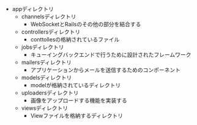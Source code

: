 - appディレクトリ
    - channelsディレクトリ
        - WebSocketとRailsのその他の部分を結合する
    - controllersディレクトリ
        - conttollesの格納されているファイル
    - jobsディレクトリ
        - キューイングバックエンドで行うために設計されたフレームワーク
    - mailersディレクトリ
        - アプリケーションからメールを送信するためのコンポーネント
    - modelsディレクトリ
        - modelが格納されているディレクトリ
    - uploadersディレクトリ
        - 画像をアップロードする機能を実装する
    - viewsディレクトリ
        - Viewファイルを格納するディレクトリ